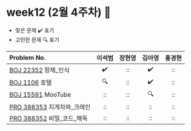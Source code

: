 
# week12 (2월 4주차) :pencil:

- 맞은 문제 :heavy_check_mark: 표기
- 고민한 문제 :mag: 표기


| Problem No.                                                                           |       이석범       | 장현영 |       김아영       | 홍경현 |
|:--------------------------------------------------------------------------------------| :----------------: | :----------------: | :----------------:|:----------------: |
| [BOJ 22352](https://www.acmicpc.net/problem/22352) 항체_인식                                            |:heavy_check_mark:|::|:heavy_check_mark:|::|
| [BOJ 1106](https://www.acmicpc.net/problem/1106) 호텔                                                  |:mag:|::|:heavy_check_mark:|::|
| [BOJ 15591](https://www.acmicpc.net/problem/15591) MooTube                                            |::|::|:mag:|::|
| [PRO 388353](https://school.programmers.co.kr/learn/courses/30/lessons/388353) 지게차와_크레인          |::|::|::|::|
| [PRO 388352](https://school.programmers.co.kr/learn/courses/30/lessons/388352) 비밀_코드_해독          |::|::|::|::|
